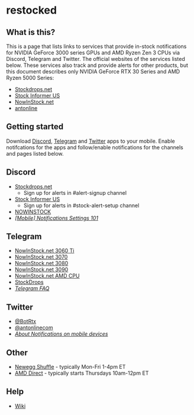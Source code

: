 # restocked
## What is this?
This is a page that lists links to services that provide in-stock notifications for NVIDIA GeForce 3000 series GPUs and AMD Ryzen Zen 3 CPUs via Discord, Telegram and Twitter. The official websites of the services listed below. These services also track and provide alerts for other products, but this document describes only NVIDIA GeForce RTX 30 Series and AMD Ryzen 5000 Series:
- [Stockdrops.net](https://stockdrops.net)
- [Stock Informer US](https://www.stockinformer.com/)
- [NowInStock.net](https://www.nowinstock.net/)
- [antonline](https://www.antonline.com/)

## Getting started
Download [Discord](https://discord.com/download), [Telegram](https://telegram.org/dl) and [Twitter](https://twitter.com/download) apps to your mobile. Enable notifcations for the apps and follow/enable notifications for the channels and pages listed below.

## Discord
- [Stockdrops.net](https://discord.gg/stockdrops)
    - Sign up for alerts in #alert-signup channel
- [Stock Informer US](https://discord.gg/YktgedtB)
    - Sign up for alerts in #stock-alert-setup channel
- [NOWINSTOCK](https://discord.gg/VY5xVKAX)
- [_\[Mobile\] Notifications Settings 101_](https://support.discord.com/hc/en-us/articles/218892547--Mobile-Notifications-Settings-101)

## Telegram
- [NowInStock.net 3060 Ti](https://t.me/joinchat/AAAAAFR2bleiE7pzv_fLIw)
- [NowInStock.net 3070](https://t.me/joinchat/AAAAAFf53qdjZSgaj38Dag)
- [NowInStock.net 3080](https://t.me/joinchat/AAAAAFlTCjmRCD0AWNz7PA)
- [NowInStock.net 3090](https://t.me/joinchat/AAAAAFUkqI59vtbLCt9CMw)
- [NowInStock.net AMD CPU](https://t.me/joinchat/AAAAAFbxP25KjviJYlghWw)
- [StockDrops](https://t.me/stockdrops)
- [_Telegram FAQ_](https://telegram.org/faq)

## Twitter
- [@BotRtx](https://twitter.com/BotRtx)
- [@antonlinecom](https://twitter.com/antonlinecom)
- [_About Notifications on mobile devices_](https://help.twitter.com/en/managing-your-account/notifications-on-mobile-devices)

## Other
- [Newegg Shuffle](https://www.newegg.com/product-shuffle) - typically Mon-Fri 1-4pm ET
- [AMD Direct](https://www.amd.com/en/direct-buy/us) - typically starts Thursdays 10am-12pm ET

## Help
- [Wiki](https://github.com/climardo/restocked/wiki)

